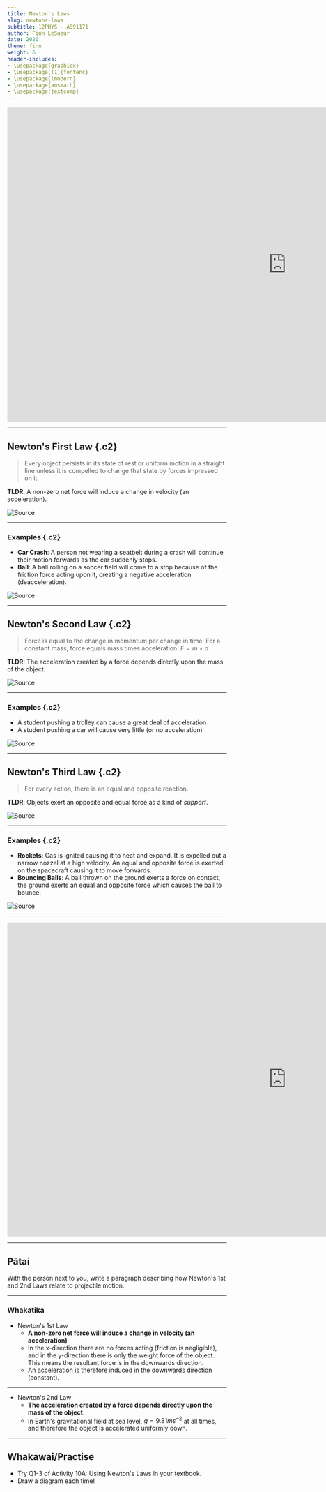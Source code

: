 ```yaml
---
title: Newton's Laws
slug: newtons-laws
subtitle: 12PHYS - AS91171
author: Finn LeSueur
date: 2020
theme: finn
weight: 6
header-includes:
- \usepackage{graphicx}
- \usepackage[T1]{fontenc}
- \usepackage{lmodern}
- \usepackage{amsmath}
- \usepackage{textcomp}
---
```


<iframe width="1280" height="720" src="https://www.youtube.com/embed/9UKGPOwR-iw" frameborder="0" allow="accelerometer; autoplay; clipboard-write; encrypted-media; gyroscope; picture-in-picture" allowfullscreen></iframe>

---

## Newton's First Law {.c2}

> Every object persists in its state of rest or uniform motion in a straight line unless it is compelled to change that state by forces impressed on it.

__TLDR__: A non-zero net force will induce a change in velocity (an acceleration).

![[Source](https://imgur.com/r/physicsgifs/DSz2wbg)](https://i.imgur.com/DSz2wbg.gif?1)

---

### Examples {.c2}

- __Car Crash__: A person not wearing a seatbelt during a crash will continue their motion forwards as the car suddenly stops.
- __Ball__: A ball rolling on a soccer field will come to a stop because of the friction force acting upon it, creating a negative acceleration (deacceleration).

![[Source](https://gfycat.com/discover/first-law-gifs)](https://thumbs.gfycat.com/JauntyLegitimateKinglet-max-1mb.gif)

---

## Newton's Second Law {.c2}

> Force is equal to the change in momentum per change in time. For a constant mass, force equals mass times acceleration. $F=m \times a$

__TLDR__: The acceleration created by a force depends directly upon the mass of the object.

![[Source](https://app.emaze.com/@ACOZTCTZ)](https://userscontent2.emaze.com/images/40317562-a195-4290-9548-2be494a056d5/e53d44b5-412a-4189-856b-d3a2f2f5090b.gif)

---

### Examples {.c2}

- A student pushing a trolley can cause a great deal of acceleration
- A student pushing a car will cause very little (or no acceleration)

![[Source](https://makeagif.com/gif/stacked-ball-drop--lHlSY)](https://i.makeagif.com/media/6-30-2016/-lHlSY.gif)

---

## Newton's Third Law {.c2}

> For every action, there is an equal and opposite reaction.

__TLDR__: Objects exert an opposite and equal force as a kind of _support_.

![[Source](https://www.pinterest.nz/pin/283163895306707037/)](https://i.pinimg.com/originals/91/65/53/91655338cb8e83a5173cf1fe230e6e84.jpg)

---

### Examples {.c2}

- __Rockets__: Gas is ignited causing it to heat and expand. It is expelled out a narrow nozzel at a high velocity. An equal and opposite force is exerted on the spacecraft causing it to move forwards.
- __Bouncing Balls__: A ball thrown on the ground exerts a force on contact, the ground exerts an equal and opposite force which causes the ball to bounce.

![[Source](https://giphy.com/gifs/space-astronomy-tXLpxypfSXvUc)](https://media1.giphy.com/media/tXLpxypfSXvUc/giphy.gif?cid=ecf05e47z4jcc36qopxemoaw7ktazp5350nz8c2n0f4xz86h&rid=giphy.gif)

---

<iframe width="1280" height="720" src="https://www.youtube.com/embed/8yis7GzlXNM" frameborder="0" allow="accelerometer; autoplay; clipboard-write; encrypted-media; gyroscope; picture-in-picture" allowfullscreen></iframe>

---

## Pātai

With the person next to you, write a paragraph describing how Newton's 1st and 2nd Laws relate to projectile motion.

---

### Whakatika

- Newton's 1st Law
    + __A non-zero net force will induce a change in velocity (an acceleration)__
    + In the x-direction there are no forces acting (friction is negligible), and in the y-direction there is only the weight force of the object. This means the resultant force is in the downwards direction.
    + An acceleration is therefore induced in the downwards direction (constant).

---

- Newton's 2nd Law
    + __The acceleration created by a force depends directly upon the mass of the object.__
    + In Earth's gravitational field at sea level, $g=9.81ms^{-2}$ at all times, and therefore the object is accelerated uniformly down.

---

## Whakawai/Practise

- Try Q1-3 of Activity 10A: Using Newton's Laws in your textbook.
- Draw a diagram each time!
